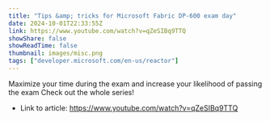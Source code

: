 ```yaml
---
title: "Tips &amp; tricks for Microsoft Fabric DP-600 exam day"
date: 2024-10-01T22:33:55Z
link: https://www.youtube.com/watch?v=qZeSIBq9TTQ
showShare: false
showReadTime: false
thumbnail: images/misc.png
tags: ["developer.microsoft.com/en-us/reactor"]
---
```

Maximize your time during the exam and increase your likelihood of passing the exam Check out the whole series!

- Link to article: https://www.youtube.com/watch?v=qZeSIBq9TTQ